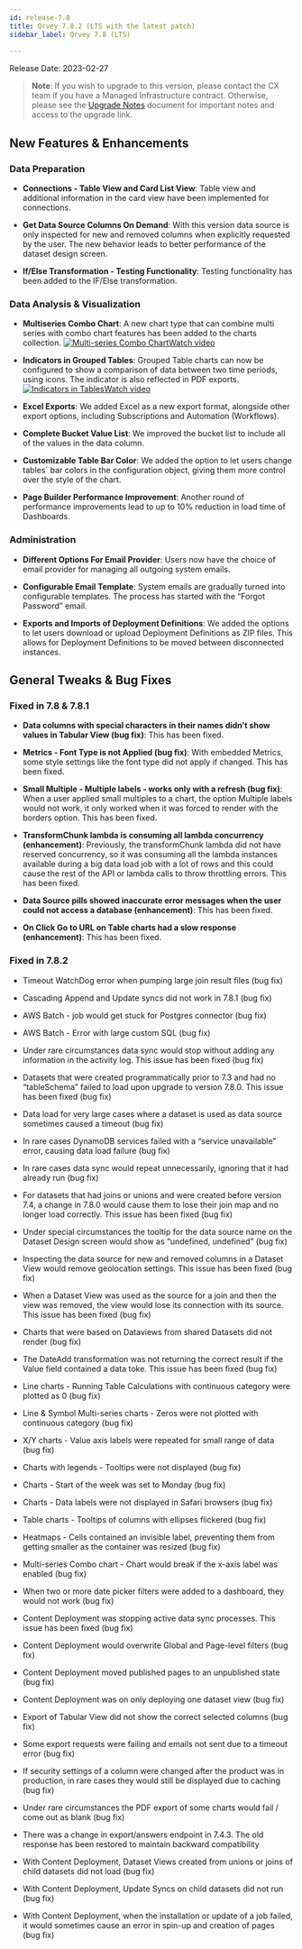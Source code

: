 ```yaml
---
id: release-7.8
title: Qrvey 7.8.2 (LTS with the latest patch)
sidebar_label: Qrvey 7.8 (LTS)
 
---
```

<div>

Release Date: 2023-02-27

 >**Note**: If you wish to upgrade to this version, please contact the CX team if you have a Managed Infrastructure contract. Otherwise, please see the [Upgrade Notes](../release-notes/upgrade-notes.md) document for important notes and access to the upgrade link. 


## New Features & Enhancements

### Data Preparation

* **Connections -  Table View and Card List View**: Table view and additional information in the card view have been implemented for connections.

* **Get Data Source Columns On Demand**: With this version data source is only inspected for new and removed columns when explicitly requested by the user. The new behavior leads to better performance of the dataset design screen.

* **If/Else Transformation - Testing Functionality**: Testing functionality has been added to the IF/Else transformation.

 
### Data Analysis & Visualization

* **Multiseries Combo Chart**: A new chart type that can combine multi series with combo chart features has been added to the charts collection. <a href="/docs/video-training/release/version-7.8#multiseries-combo-chart" target="_blank" className="tooltip"><img alt="Multi-series Combo Chart" src="https://s3.amazonaws.com/cdn.qrvey.com/documentation_assets/release-notes/video_icon.png#thumbnail-20" className="video-icon-png" /><span className="tooltiptext">Watch video</span></a>

* **Indicators in Grouped Tables**: Grouped Table charts can now be configured to show a comparison of data between two time periods, using icons. The indicator is also reflected in PDF exports. <a href="/docs/video-training/release/version-7.8#indicators-in-grouped-tables" target="_blank" className="tooltip"><img alt="Indicators in Tables" src="https://s3.amazonaws.com/cdn.qrvey.com/documentation_assets/release-notes/video_icon.png#thumbnail-20" className="video-icon-png" /><span className="tooltiptext">Watch video</span></a>

* **Excel Exports**: We added Excel as a new export format, alongside other export options, including Subscriptions and Automation (Workflows).

* **Complete Bucket Value List**: We improved the bucket list to include all of the values in the data column.

* **Customizable Table Bar Color**: We added the option to let users change tables´ bar colors in the configuration object, giving them more control over the style of the chart.

* **Page Builder Performance Improvement**: Another round of performance improvements lead to up to 10% reduction in load time of Dashboards.

 
### Administration

* **Different Options For Email Provider**: Users now have the choice of email provider for managing all outgoing system emails. 

* **Configurable Email Template**: System emails are gradually turned into configurable templates. The process has started with the “Forgot Password” email. 

* **Exports and Imports of Deployment Definitions**: We added the options to let users download or upload Deployment Definitions as ZIP files. This allows for Deployment Definitions to be moved between disconnected instances.



## General Tweaks & Bug Fixes
### Fixed in 7.8 & 7.8.1

* **Data columns with special characters in their names didn’t show values in Tabular View (bug fix)**: This has been fixed.

* **Metrics - Font Type is not Applied (bug fix)**: With embedded Metrics, some style settings like the font type did not apply if changed. This has been fixed.

* **Small Multiple - Multiple labels - works only with a refresh (bug fix)**: When a user applied small multiples to a chart, the option Multiple labels would not work, it only worked when it was forced to render with the borders option. This has been fixed.

* **TransformChunk lambda is consuming all lambda concurrency (enhancement)**: Previously, the transformChunk lambda did not have reserved concurrency, so it was consuming all the lambda instances available during a big data load job with a lot of rows and this could cause the rest of the API or lambda calls to throw throttling errors. This has been fixed.

* **Data Source pills showed inaccurate error messages when the user could not access a database (enhancement)**: This has been fixed.

* **On Click Go to URL on Table charts had a slow response (enhancement)**: This has been fixed.

### Fixed in 7.8.2
* Timeout WatchDog error when pumping large join result files (bug fix)
* Cascading Append and Update syncs did not work in 7.8.1 (bug fix)
* AWS Batch - job would get stuck for Postgres connector (bug fix)
* AWS Batch - Error with large custom SQL (bug fix)
* Under rare circumstances data sync would stop without adding any information in the activity log. This issue has been fixed (bug fix)
* Datasets that were created programmatically prior to 7.3 and had no “tableSchema” failed to load upon upgrade to version 7.8.0. This issue has been fixed (bug fix)
* Data load for very large cases where a dataset is used as data source sometimes caused a timeout (bug fix)
* In rare cases DynamoDB services failed with a “service unavailable” error, causing data load failure (bug fix)
* In rare cases data sync would repeat unnecessarily, ignoring that it had already run (bug fix)
* For datasets that had joins or unions and were created before version 7.4, a change in 7.8.0 would cause them to lose their join map and no longer load correctly. This issue has been fixed (bug fix)
* Under special circumstances the tooltip for the data source name on the Dataset Design screen would show as “undefined, undefined” (bug fix)
* Inspecting the data source for new and removed columns in a Dataset View would remove geolocation settings. This issue has been fixed (bug fix)
* When a Dataset View was used as the source for a join and then the view was removed, the view would lose its connection with its source. This issue has been fixed (bug fix)
* Charts that were based on Dataviews from shared Datasets did not render (bug fix)
* The DateAdd transformation was not returning the correct result if the Value field contained a data toke. This issue has been fixed (bug fix)

* Line charts - Running Table Calculations with continuous category were plotted as 0 (bug fix)
* Line & Symbol Multi-series charts - Zeros were not plotted with continuous category (bug fix)
* X/Y charts - Value axis labels were repeated for small range of data (bug fix)
* Charts with legends - Tooltips were not displayed (bug fix)
* Charts - Start of the week was set to Monday (bug fix)
* Charts - Data labels were not displayed in Safari browsers (bug fix)
* Table charts - Tooltips of columns with ellipses flickered (bug fix)
* Heatmaps - Cells contained an invisible label, preventing them from getting smaller as the container was resized (bug fix)
* Multi-series Combo chart - Chart would break if the x-axis label was enabled (bug fix)
* When two or more date picker filters were added to a dashboard, they would not work (bug fix)
* Content Deployment was stopping active data sync processes. This issue has been fixed (bug fix)
* Content Deployment would overwrite Global and Page-level filters (bug fix)
* Content Deployment moved published pages to an unpublished state (bug fix)
* Content Deployment was on only deploying one dataset view (bug fix)
* Export of Tabular View did not show the correct selected columns (bug fix)
* Some export requests were failing and emails not sent due to a timeout error (bug fix)
* If security settings of a column were changed after the product was in production, in rare cases they would still be displayed due to caching (bug fix)
* Under rare circumstances the PDF export of some charts would fail / come out as blank (bug fix)
* There was a change in export/answers endpoint in 7.4.3. The old response has been restored to maintain backward compatibility
* With Content Deployment, Dataset Views created from unions or joins of child datasets did not load (bug fix)
* With Content Deployment, Update Syncs on child datasets did not run (bug fix)
* With Content Deployment, when the installation or update of a job failed, it would sometimes cause an error in spin-up and creation of pages (bug fix)



</div>